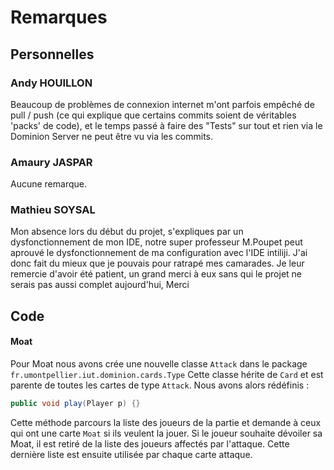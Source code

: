  # Remarques

## Personnelles

### Andy HOUILLON

Beaucoup de problèmes de connexion internet m'ont parfois empêché de pull / push 
(ce qui explique que certains commits soient de véritables 'packs' de code), et 
le temps passé à faire des "Tests" sur tout et rien via le Dominion Server ne peut être
vu via les commits.

### Amaury JASPAR

Aucune remarque.

### Mathieu SOYSAL

Mon absence lors du début du projet, s'expliques par un dysfonctionnement de mon IDE, notre super professeur M.Poupet peut aprouvé le dysfonctionnement de ma configuration avec l'IDE intiliji.
J'ai donc fait du mieux que je pouvais pour ratrapé mes camarades.
Je leur remercie d'avoir été patient, un grand merci à eux sans qui le projet ne serais pas aussi complet aujourd'hui, Merci

## Code

#### Moat

Pour Moat nous avons crée une nouvelle classe `Attack` dans le package `fr.umontpellier.iut.dominion.cards.Type`
Cette classe hérite de `Card` et est parente de toutes les cartes de type `Attack`. 
Nous avons alors rédéfinis :
```java
public void play(Player p) {}
```

Cette méthode parcours la liste des joueurs de la partie et demande à ceux qui ont une carte `Moat` si ils veulent la
jouer. Si le joueur souhaite dévoiler sa Moat, il est retiré de la liste des joueurs affectés par l'attaque. Cette
dernière liste est ensuite utilisée par chaque carte attaque.

